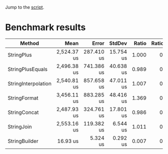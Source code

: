 Jump to the [script](Program.cs).

<!--
<style>
  th { white-space: nowrap; }
  td { white-space: nowrap; }
</style>
-->

# Benchmark results

|                 Method |        Mean |      Error |    StdDev | Ratio | RatioSD |     Gen 0 |    Gen 1 | Allocated |
|----------------------- |------------:|-----------:|----------:|------:|--------:|----------:|---------:|----------:|
|             StringPlus | 2,524.37 us | 287.410 us | 15.754 us | 1.000 |    0.00 | 5710.9375 | 996.0938 | 35,215 KB |
|       StringPlusEquals | 2,496.38 us | 741.386 us | 40.638 us | 0.989 |    0.01 | 5710.9375 | 996.0938 | 35,215 KB |
|    StringInterpolation | 2,540.81 us | 857.658 us | 47.011 us | 1.007 |    0.02 | 5710.9375 | 996.0938 | 35,215 KB |
|           StringFormat | 3,456.11 us | 883.285 us | 48.416 us | 1.369 |    0.01 | 5710.9375 | 996.0938 | 35,215 KB |
|           StringConcat | 2,487.93 us | 324.761 us | 17.801 us | 0.986 |    0.00 | 5710.9375 | 996.0938 | 35,215 KB |
|             StringJoin | 2,553.16 us | 119.382 us |  6.544 us | 1.011 |    0.01 | 5722.6563 | 996.0938 | 35,254 KB |
|          StringBuilder |    16.93 us |   5.324 us |  0.292 us | 0.007 |    0.00 |   24.6887 |   6.1646 |    152 KB |
